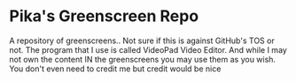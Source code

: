 # Pika's Greenscreen Repo

A repository of greenscreens.. Not sure if this is against GitHub's TOS or not. The program that I use is called VideoPad Video Editor. And while I may not own the content IN the greenscreens you may use them as you wish. You don't even need to credit me but credit would be nice
